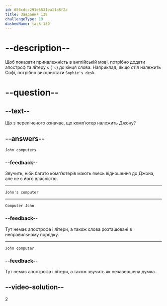 ```yaml
---
id: 656cdcc291e5531ea11a8f2a
title: Завдання 139
challengeType: 19
dashedName: task-139
---
```


# --description--

Щоб показати приналежність в англійській мові, потрібно додати апостроф та літеру `s` (`'s`) до кінця слова. Наприклад, якщо стіл належить Софі, потрібно використати `Sophie's desk`.

# --question--

## --text--

Що з переліченого означає, що комп’ютер належить Джону?

## --answers--

`John computers`

### --feedback--

Звучить, ніби багато комп’ютерів мають якесь відношення до Джона, але не є його власністю.

---

`John's computer`

---

`Computer John`

### --feedback--

Тут немає апострофа і літери, а також слова розташовані в неправильному порядку.

---

`John computer`

### --feedback--

Тут немає апострофа і літери, а також звучить як незавершена думка.

## --video-solution--

2
